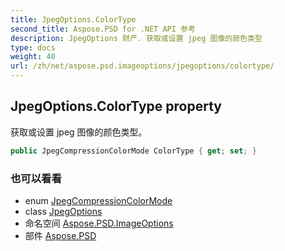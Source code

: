 ```yaml
---
title: JpegOptions.ColorType
second_title: Aspose.PSD for .NET API 参考
description: JpegOptions 财产. 获取或设置 jpeg 图像的颜色类型
type: docs
weight: 40
url: /zh/net/aspose.psd.imageoptions/jpegoptions/colortype/
---
```

## JpegOptions.ColorType property

获取或设置 jpeg 图像的颜色类型。

```csharp
public JpegCompressionColorMode ColorType { get; set; }
```

### 也可以看看

* enum [JpegCompressionColorMode](../../../aspose.psd.fileformats.jpeg/jpegcompressioncolormode/)
* class [JpegOptions](../)
* 命名空间 [Aspose.PSD.ImageOptions](../../jpegoptions/)
* 部件 [Aspose.PSD](../../../)


